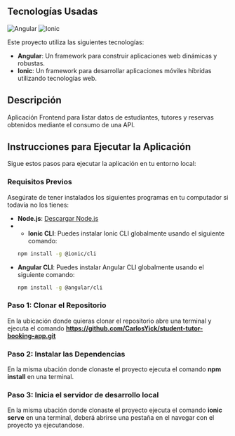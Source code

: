 ## Tecnologías Usadas
![Angular](https://angular.io/assets/images/logos/angular/angular.svg)
![Ionic](https://ionicframework.com/img/meta/logo.png)

Este proyecto utiliza las siguientes tecnologías:
- **Angular**: Un framework para construir aplicaciones web dinámicas y robustas.
- **Ionic**: Un framework para desarrollar aplicaciones móviles híbridas utilizando tecnologías web.

## Descripción ##
Aplicación Frontend para listar datos de estudiantes, tutores y reservas obtenidos mediante el consumo de una API.

## Instrucciones para Ejecutar la Aplicación
Sigue estos pasos para ejecutar la aplicación en tu entorno local:

### Requisitos Previos

Asegúrate de tener instalados los siguientes programas en tu computador si todavía no los tienes:

- **Node.js**: [Descargar Node.js](https://nodejs.org/)
- - **Ionic CLI**: Puedes instalar Ionic CLI globalmente usando el siguiente comando:
  ```bash
  npm install -g @ionic/cli
- **Angular CLI**: Puedes instalar Angular CLI globalmente usando el siguiente comando:
  ```bash
  npm install -g @angular/cli

### Paso 1: Clonar el Repositorio
En la ubicación donde quieras clonar el repositorio abre una terminal y ejecuta el comando **https://github.com/CarlosYick/student-tutor-booking-app.git**

### Paso 2: Instalar las Dependencias
En la misma ubación donde clonaste el proyecto ejecuta el comando **npm install** en una terminal.

### Paso 3: Inicia el servidor de desarrollo local
En la misma ubación donde clonaste el proyecto ejecuta el comando **ionic serve** en una terminal, deberá abrirse una pestaña en el navegar con el proyecto ya ejecutandose.

